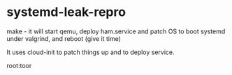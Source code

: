 # systemd-leak-repro
make - it will start qemu, deploy ham.service and patch OS to boot systemd under valgrind, and reboot (give it time)

It uses cloud-init to patch things up and to deploy service.


root:toor
